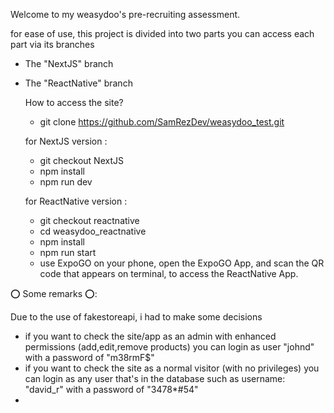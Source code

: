 Welcome to my weasydoo's pre-recruiting assessment.


for ease of use, this project is divided into two parts
you can access each part via its branches  

- The "NextJS" branch
  

- The "ReactNative" branch

  How to access the site?
    
    -  git clone https://github.com/SamRezDev/weasydoo_test.git
 
    for NextJS version :
    -  git checkout NextJS
    -  npm install
    -  npm run dev

    for ReactNative version :
    -  git checkout reactnative
    -  cd weasydoo_reactnative
    -  npm install
    -  npm run start
    -  use ExpoGO on your phone, open the ExpoGO App, and scan the QR code that appears on terminal, to access the ReactNative App.
    



⭕ Some remarks ⭕: 

Due to the use of fakestoreapi, i had to make some decisions  
 - if you want to check the site/app as an admin with enhanced permissions (add,edit,remove products) you can login as user "johnd" with a password of "m38rmF$"
 - if you want to check the site as a normal visitor (with no privileges) you can login as any user that's in the database such as username: "david_r" with a password of "3478*#54"
 - 
